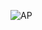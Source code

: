 ![AP](https://github.com/yuankong666/Ultimate-RAT-Collection/assets/128066597/cd81f8ea-7bb2-4224-b755-28449c773dac)
